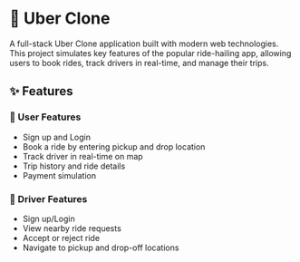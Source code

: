 # 🚕 Uber Clone

A full-stack Uber Clone application built with modern web technologies. This project simulates key features of the popular ride-hailing app, allowing users to book rides, track drivers in real-time, and manage their trips.
## ✨ Features

### 👥 User Features
- Sign up and Login
- Book a ride by entering pickup and drop location
- Track driver in real-time on map
- Trip history and ride details
- Payment simulation

### 🚗 Driver Features
- Sign up/Login
- View nearby ride requests
- Accept or reject ride
- Navigate to pickup and drop-off locations

